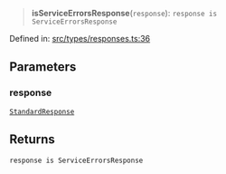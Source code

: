 > **isServiceErrorsResponse**(`response`): `response is ServiceErrorsResponse`

Defined in: [src/types/responses.ts:36](https://github.com/bhavjitChauhan/khan-api/blob/67d30ab4498111952301bcaddbef9a132bf75105/src/types/responses.ts#L36)

## Parameters

### response

[`StandardResponse`](api/type-aliases%5CStandardResponse.md)

## Returns

`response is ServiceErrorsResponse`
